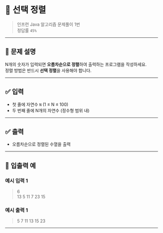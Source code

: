 # 🧮 선택 정렬

> 인프런 Java 알고리즘 문제풀이 1번  
> 정답률 `45%`

---

## 📌 문제 설명

N개의 숫자가 입력되면 **오름차순으로 정렬**하여 출력하는 프로그램을 작성하세요.  
정렬 방법은 반드시 **선택 정렬**을 사용해야 합니다.

---

## ✅ 입력

- 첫 줄에 자연수 `N` (1 ≤ N ≤ 100)
- 두 번째 줄에 N개의 자연수 (정수형 범위 내)

---

## ✅ 출력

- 오름차순으로 정렬된 수열을 출력

---

## 🧾 입출력 예

### 예시 입력 1
> 6  
> 13 5 11 7 23 15

### 예시 출력 1
> 5 7 11 13 15 23

---
